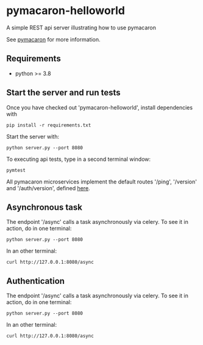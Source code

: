 # pymacaron-helloworld

A simple REST api server illustrating how to use pymacaron

See [pymacaron](https://github.com/pymacaron/pymacaron) for more information.

## Requirements

* python >= 3.8

## Start the server and run tests

Once you have checked out 'pymacaron-helloworld', install dependencies with

```shell
pip install -r requirements.txt
```

Start the server with:

```shell
python server.py --port 8080
```

To executing api tests, type in a second terminal window:

```shell
pymtest
```

All pymacaron microservices implement the default routes '/ping', '/version'
and '/auth/version', defined
[here](https://github.com/pymacaron/pymacaron/blob/master/pymacaron/ping.yaml).

## Asynchronous task

The endpoint '/async' calls a task asynchronously via celery. To see it in
action, do in one terminal:

```shell
python server.py --port 8080
```

In an other terminal:

```shell
curl http://127.0.0.1:8080/async
```

## Authentication

The endpoint '/async' calls a task asynchronously via celery. To see it in
action, do in one terminal:

```shell
python server.py --port 8080
```

In an other terminal:

```shell
curl http://127.0.0.1:8080/async
```
